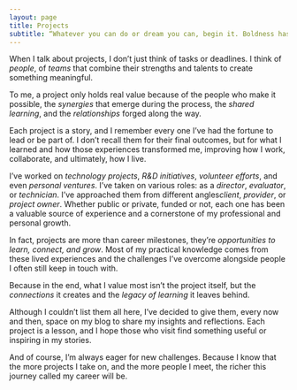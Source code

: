 ```yaml
---
layout: page
title: Projects
subtitle: “Whatever you can do or dream you can, begin it. Boldness has genius, power, and magic in it.” — Johann Wolfgang von Goethe
---
```


When I talk about projects, I don’t just think of tasks or deadlines. I think of *people*, of *teams* that combine their strengths and talents to create something meaningful.

To me, a project only holds real value because of the people who make it possible, the *synergies* that emerge during the process, the *shared learning*, and the *relationships* forged along the way.

Each project is a story, and I remember every one I’ve had the fortune to lead or be part of. I don’t recall them for their final outcomes, but for what I learned and how those experiences transformed me, improving how I work, collaborate, and ultimately, how I live.

I’ve worked on *technology projects*, *R&D initiatives*, *volunteer efforts*, and even *personal ventures*. I’ve taken on various roles: as a *director*, *evaluator*, or *technician*. I’ve approached them from different angles*client*, *provider*, or *project owner*. Whether public or private, funded or not, each one has been a valuable source of experience and a cornerstone of my professional and personal growth.

In fact, projects are more than career milestones, they’re *opportunities to learn, connect, and grow*. Most of my practical knowledge comes from these lived experiences and the challenges I’ve overcome alongside people I often still keep in touch with.

Because in the end, what I value most isn’t the project itself, but the *connections* it creates and the *legacy of learning* it leaves behind.

Although I couldn’t list them all here, I’ve decided to give them, every now and then, space on my blog to share my insights and reflections. Each project is a lesson, and I hope those who visit find something useful or inspiring in my stories.

And of course, I’m always eager for new challenges. Because I know that the more projects I take on, and the more people I meet, the richer this journey called my career will be.
